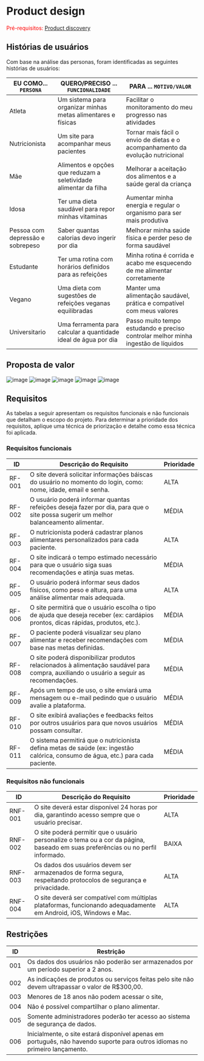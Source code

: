 # Product design

<span style="color:red">Pré-requisitos: <a href="02-Product-discovery.md"> Product discovery</a></span>

## Histórias de usuários

Com base na análise das personas, foram identificadas as seguintes histórias de usuários:

|EU COMO... `PERSONA`| QUERO/PRECISO ... `FUNCIONALIDADE` |PARA ... `MOTIVO/VALOR`                 |
|--------------------|------------------------------------|----------------------------------------|
| Atleta | 	Um sistema para organizar minhas metas alimentares e físicas | Facilitar o monitoramento do meu progresso nas atividades |
| Nutricionista | 	Um site para acompanhar meus pacientes | Tornar mais fácil o envio de dietas e o acompanhamento da evolução nutricional |
| Mãe | 	Alimentos e opções que reduzam a seletividade alimentar da filha | Melhorar a aceitação dos alimentos e a saúde geral da criança |
| Idosa | Ter uma dieta saudável para repor minhas vitaminas | Aumentar minha energia e regular o organismo para ser mais produtiva |
| Pessoa com depressão e sobrepeso | Saber quantas calorias devo ingerir por dia | Melhorar minha saúde física e perder peso de forma saudável |
| Estudante | Ter uma rotina com horários definidos para as refeições | Minha rotina é corrida e acabo me esquecendo de me alimentar corretamente |
| Vegano | Uma dieta com sugestões de refeições veganas equilibradas | Manter uma alimentação saudável, prática e compatível com meus valores |
| Universitario | 	Uma ferramenta para calcular a quantidade ideal de água por dia | Passo muito tempo estudando e preciso controlar melhor minha ingestão de líquidos |


## Proposta de valor

![image](https://github.com/user-attachments/assets/f59f3a3c-ab88-4967-b4dc-eba73f768321)
![image](https://github.com/user-attachments/assets/4725aca3-999a-4764-9070-2b7507eff875)
![image](https://github.com/user-attachments/assets/6e4f2b75-15f0-4be9-aa81-f843f7896ea4)
![image](https://github.com/user-attachments/assets/8759120d-6f54-40bc-a5c2-24c38571a892)
![image](https://github.com/user-attachments/assets/d961bbb9-e74a-449b-9ebb-2d2327a04997)

## Requisitos

As tabelas a seguir apresentam os requisitos funcionais e não funcionais que detalham o escopo do projeto. Para determinar a prioridade dos requisitos, aplique uma técnica de priorização e detalhe como essa técnica foi aplicada.

### Requisitos funcionais

| ID     | Descrição do Requisito                                   | Prioridade |
| ------ | ---------------------------------------------------------- | ---------- |
| RF-001 | O site deverá solicitar informações báiscas do usuário no momento do login, como: nome, idade, email e senha. | ALTA |
| RF-002 | O usuário poderá informar quantas refeições deseja fazer por dia, para que o site possa sugerir um melhor balanceamento alimentar.  | MÉDIA |
| RF-003 | O nutricionista poderá cadastrar planos alimentares personalizados para cada paciente. | ALTA | 
| RF-004 | O site indicará o tempo estimado necessário para que o usuário siga suas recomendações e atinja suas metas. | MÉDIA |
| RF-005 | O usuário poderá informar seus dados físicos, como peso e altura, para uma análise alimentar mais adequada. | ALTA |
| RF-006 | O site permitirá que o usuário escolha o tipo de ajuda que deseja receber (ex: cardápios prontos, dicas rápidas, produtos, etc.). | MÉDIA |
| RF-007 | O paciente poderá visualizar seu plano alimentar e receber recomendações com base nas metas definidas. | MÉDIA |
| RF-008 | O site poderá disponibilizar produtos relacionados à alimentação saudável para compra, auxiliando o usuário a seguir as recomendações. | MÉDIA |
| RF-009 | Após um tempo de uso, o site enviará uma mensagem ou e-mail pedindo que o usuário avalie a plataforma. | MÉDIA |
| RF-010 | O site exibirá avaliações e feedbacks feitos por outros usuários para que novos usuários possam consultar. | MÉDIA |
| RF-011 | O sistema permitirá que o nutricionista defina metas de saúde (ex: ingestão calórica, consumo de água, etc.) para cada paciente. | MÉDIA |
 
### Requisitos não funcionais

| ID      | Descrição do Requisito                                                              | Prioridade |
| ------- | ------------------------------------------------------------------------------------- | ---------- |
| RNF-001 | O site deverá estar disponível 24 horas por dia, garantindo acesso sempre que o usuário precisar. | ALTA   |
| RNF-002 | O site poderá permitir que o usuário personalize o tema ou a cor da página, baseado em suas preferências ou no perfil informado. | BAIXA |
| RNF-003 | Os dados dos usuários devem ser armazenados de forma segura, respeitando protocolos de segurança e privacidade. | ALTA |
| RNF-004 | O site deverá ser compatível com múltiplas plataformas, funcionando adequadamente em Android, iOS, Windows e Mac. | ALTA |

## Restrições

|ID| Restrição                                             |
|--|-------------------------------------------------------|
|001| Os dados dos usuários não poderão ser armazenados por um período superior a 2 anos. |
|002| As indicações de produtos ou serviços feitas pelo site não devem ultrapassar o valor de R$300,00. |
|003| Menores de 18 anos não podem acessar o site, |
|004| Não é possível compartilhar o plano alimentar. |
|005| Somente administradores poderão ter acesso ao sistema de segurança de dados. |
|006| Inicialmente, o site estará disponível apenas em português, não havendo suporte para outros idiomas no primeiro lançamento. |
